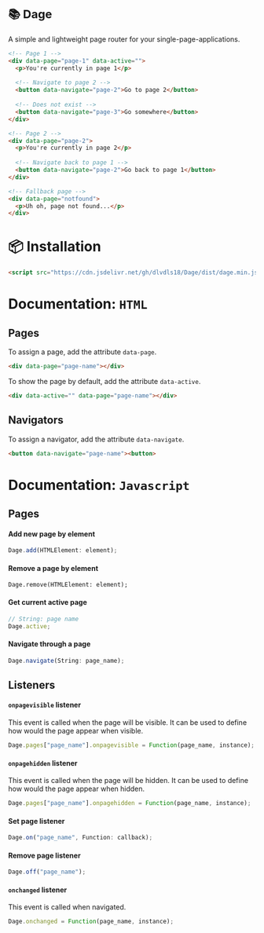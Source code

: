 # <small>:books: Dage</small>

A simple and lightweight page router for your single-page-applications.

```html
<!-- Page 1 -->
<div data-page="page-1" data-active="">
  <p>You're currently in page 1</p>
  
  <!-- Navigate to page 2 -->
  <button data-navigate="page-2">Go to page 2</button>
  
  <!-- Does not exist -->
  <button data-navigate="page-3">Go somewhere</button>
</div>

<!-- Page 2 -->
<div data-page="page-2">
  <p>You're currently in page 2</p>
  
  <!-- Navigate back to page 1 -->
  <button data-navigate="page-2">Go back to page 1</button>
</div>

<!-- Fallback page -->
<div data-page="notfound">
  <p>Uh oh, page not found...</p>
</div>
```

# :package: Installation

```html
<script src="https://cdn.jsdelivr.net/gh/dlvdls18/Dage/dist/dage.min.js"></script>
```

# Documentation: `HTML`

## Pages

To assign a page, add the attribute `data-page`.

```html
<div data-page="page-name"></div>
```

To show the page by default, add the attribute `data-active`.

```html
<div data-active="" data-page="page-name"></div>
```

## Navigators

To assign a navigator, add the attribute `data-navigate`.

```html
<button data-navigate="page-name"><button>
```

# Documentation: `Javascript`

## Pages

#### Add new page by element

```ts
Dage.add(HTMLElement: element);
```

#### Remove a page by element

```its
Dage.remove(HTMLElement: element);
```

#### Get current active page

```js
// String: page name
Dage.active;
```

#### Navigate through a page

```ts
Dage.navigate(String: page_name);
```

## Listeners

#### `onpagevisible` listener

This event is called when the page will be visible. It can be used to define how would the page appear when visible.

```js
Dage.pages["page_name"].onpagevisible = Function(page_name, instance);
```

#### `onpagehidden` listener

This event is called when the page will be hidden. It can be used to define how would the page appear when hidden.

```js
Dage.pages["page_name"].onpagehidden = Function(page_name, instance);
```

#### Set page listener

```ts
Dage.on("page_name", Function: callback);
```

#### Remove page listener

```ts
Dage.off("page_name");
```

#### `onchanged` listener

This event is called when navigated.

```ts
Dage.onchanged = Function(page_name, instance);
```